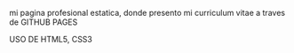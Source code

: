 

mi pagina profesional estatica, donde presento mi curriculum vitae a traves de GITHUB PAGES

USO DE HTML5, CSS3


